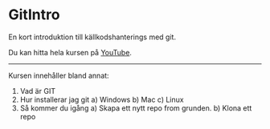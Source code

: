 # GitIntro

En kort introduktion till källkodshanterings med git.

Du kan hitta hela kursen på [YouTube](https://youtube.com).

---

Kursen innehåller bland annat:

1. Vad är GIT
2. Hur installerar jag git
   a) Windows
   b) Mac
   c) Linux
3. Så kommer du igång
   a) Skapa ett nytt repo from grunden.
   b) Klona ett repo

